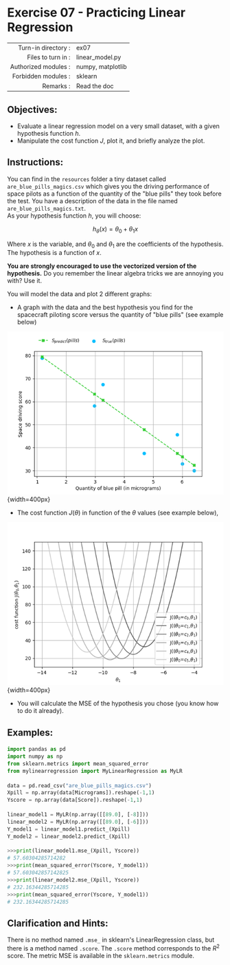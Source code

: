 # Exercise 07 - Practicing Linear Regression

|                         |                    |
| -----------------------:| ------------------ |
|   Turn-in directory :   |  ex07              |
|   Files to turn in :    |  linear\_model.py  |
|   Authorized modules :  |  numpy, matplotlib |
|   Forbidden modules :   |  sklearn           |
|   Remarks :             |  Read the doc      |

## Objectives: 
* Evaluate a linear regression model on a very small dataset, with a given hypothesis function $h$.
* Manipulate the cost function $J$, plot it, and briefly analyze the plot.


## Instructions:
You can find in the `resources` folder a tiny dataset called `are_blue_pills_magics.csv` which gives you the driving performance of space pilots as a function of the quantity of the "blue pills" they took before the test. You have a description of the data in the file named `are_blue_pills_magics.txt`.  
As your hypothesis function $h$, you will choose:

$$
h_{\theta}(x) = \theta_0 + \theta_1x
$$

Where $x$ is the variable, and $\theta_0$ and $\theta_1$ are the coefficients of the hypothesis. The hypothesis is a function of $x$.

__You are strongly encouraged to use the vectorized version of the hypothesis.__ Do you remember the linear algebra tricks we are annoying you with? Use it.

You will model the data and plot 2 different graphs:
* A graph with the data and the best hypothesis you find for the spacecraft piloting score versus the quantity of "blue pills" (see example below)

![Space driving score as a function of the quantity of blue pill (in micrograms). In blue the real values and in green the predicted values.](../assets/ex04_score_vs_bluepills.png){width=400px}

* The cost function $J(\theta)$ in function of the $\theta$ values (see example below),

![Evolution of the cost function $J$ as a function of $\theta_1$ for different values of $\theta_0$.](../assets/ex04_J_vs_t1.png){width=400px}

* You will calculate the MSE of the hypothesis you chose (you know how to do it already).

## Examples:
```python
import pandas as pd
import numpy as np
from sklearn.metrics import mean_squared_error
from mylinearregression import MyLinearRegression as MyLR

data = pd.read_csv("are_blue_pills_magics.csv")
Xpill = np.array(data[Micrograms]).reshape(-1,1)
Yscore = np.array(data[Score]).reshape(-1,1)

linear_model1 = MyLR(np.array([[89.0], [-8]]))
linear_model2 = MyLR(np.array([[89.0], [-6]]))
Y_model1 = linear_model1.predict_(Xpill)
Y_model2 = linear_model2.predict_(Xpill)

>>>print(linear_model1.mse_(Xpill, Yscore))
# 57.60304285714282
>>>print(mean_squared_error(Yscore, Y_model1))
# 57.603042857142825
>>>print(linear_model2.mse_(Xpill, Yscore))
# 232.16344285714285
>>>print(mean_squared_error(Yscore, Y_model1))
# 232.16344285714285
```

## Clarification and Hints:
There is no method named `.mse_` in sklearn's LinearRegression class, but there is a method named `.score`. The `.score` method corresponds to the $R^2$ score. The metric MSE is available in the `sklearn.metrics` module.